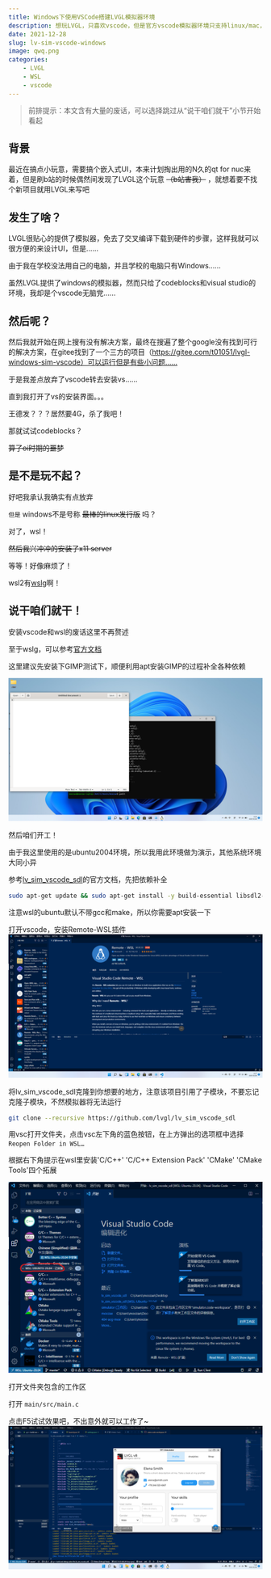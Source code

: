```yaml
---
title: Windows下使用VSCode搭建LVGL模拟器环境
description: 想玩LVGL，只喜欢vscode，但是官方vscode模拟器环境只支持linux/mac，于是我把目光盯向了WSL……
date: 2021-12-28
slug: lv-sim-vscode-windows
image: qwq.png
categories:
    - LVGL
    - WSL
    - vscode
---
```


> 前排提示：本文含有大量的废话，可以选择跳过从“说干咱们就干”小节开始看起

## 背景

最近在搞点小玩意，需要搞个嵌入式UI，本来计划掏出用的N久的qt for nuc来着，但是刷b站的时候偶然间发现了LVGL这个玩意 ~~（b站害我）~~ ，就想着要不找个新项目就用LVGL来写吧

## 发生了啥？

LVGL很贴心的提供了模拟器，免去了交叉编译下载到硬件的步骤，这样我就可以很方便的来设计UI，但是……

由于我在学校没法用自己的电脑，并且学校的电脑只有Windows……

虽然LVGL提供了windows的模拟器，然而只给了codeblocks和visual studio的环境，我却是个vscode无脑党……

## 然后呢？

然后我就开始在网上搜有没有解决方案，最终在搜遍了整个google没有找到可行的解决方案，在gitee找到了一个三方的项目（https://gitee.com/t01051/lvgl-windows-sim-vscode）可以运行但是有些小问题……

于是我差点放弃了vscode转去安装vs……

直到我打开了vs的安装界面。。。

王德发？？？居然要4G，杀了我吧！

那就试试codeblocks？

~~算了oi时期的噩梦~~

## 是不是玩不起？

好吧我承认我确实有点放弃

`但是` windows不是号称 ~~最棒的linux发行版~~ 吗？

对了，wsl！

~~然后我兴冲冲的安装了x11 server~~

等等！好像麻烦了！

wsl2有[wslg](https://github.com/microsoft/wslg)啊！

## 说干咱们就干！

安装vscode和wsl的废话这里不再赘述

至于wslg，可以参考[官方文档](https://github.com/microsoft/wslg)

这里建议先安装下GIMP测试下，顺便利用apt安装GIMP的过程补全各种依赖

![WSLG走起！](gimp.png)

然后咱们开工！

由于我这里使用的是ubuntu2004环境，所以我用此环境做为演示，其他系统环境大同小异

参考[lv_sim_vscode_sdl](https://github.com/lvgl/lv_sim_vscode_sdl)的官方文档，先把依赖补全
```bash
sudo apt-get update && sudo apt-get install -y build-essential libsdl2-dev
```
注意wsl的ubuntu默认不带gcc和make，所以你需要apt安装一下

打开vscode，安装Remote-WSL插件
![安装Remote-WSL插件](vsc.png)

将lv_sim_vscode_sdl克隆到你想要的地方，注意该项目引用了子模块，不要忘记克隆子模块，不然模拟器将无法运行

```bash
git clone --recursive https://github.com/lvgl/lv_sim_vscode_sdl
```
用vsc打开文件夹，点击vsc左下角的蓝色按钮，在上方弹出的选项框中选择 `Reopen Folder in WSL…` 

根据右下角提示在wsl里安装'C/C++' 'C/C++ Extension Pack' 'CMake' 'CMake Tools'四个拓展

![记得是wsl里，我被坑了好长时间才找到锅23333](wsl.png)

打开文件夹包含的工作区

打开 `main/src/main.c`

点击F5试试效果吧，不出意外就可以工作了~
![附一张效果图](done.png)